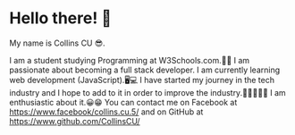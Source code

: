 
# Hello there! 👋

My name is Collins CU 😎.

I am a student studying Programming at W3Schools.com.👨‍💻
I am passionate about becoming a full stack developer.
I am currently learning web development (JavaScript).🖥️💻
I have started my journey in the tech industry and I hope to add to it in order to improve the industry.👨‍👩‍👦‍👦💪
I am enthusiastic about it.😀😁
You can contact me on Facebook at https://www.facebook/collins.cu.5/ and on GitHub at https://www.github.com/CollinsCU/


<!---
CollinsCU/CollinsCU is a ✨ special ✨ repository because its `README.md` (this file) appears on your GitHub profile.
You can click the Preview link to take a look at your changes.
--->
